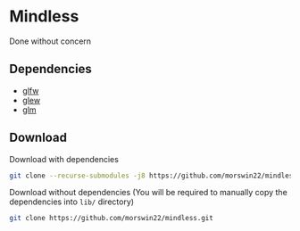 # Mindless
Done without concern

## Dependencies
* [glfw](https://github.com/glfw/glfw/tree/076bfd55be45e7ba5c887d4b32aa03d26881a1fb)
* [glew](https://github.com/Perlmint/glew-cmake/tree/883e35a3d493d93fa27da5abb6225654c360f9d0)
* [glm](https://github.com/g-truc/glm/tree/2759ceca04db5c36d2806a2280f51b83a6749c12)

## Download
Download with dependencies
```sh
git clone --recurse-submodules -j8 https://github.com/morswin22/mindless.git
```

Download without dependencies (You will be required to manually copy the dependencies into `lib/` directory)
```sh
git clone https://github.com/morswin22/mindless.git
```
